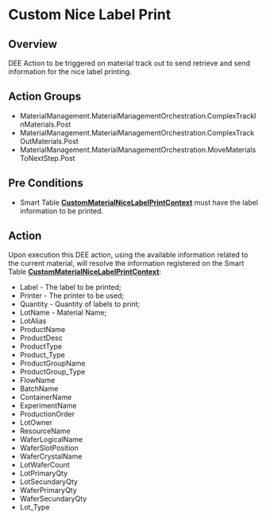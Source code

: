 # Custom Nice Label Print

## Overview

DEE Action to be triggered on material track out to send retrieve and send information for the nice label printing.

## Action Groups

* MaterialManagement.MaterialManagementOrchestration.ComplexTrackInMaterials.Post
* MaterialManagement.MaterialManagementOrchestration.ComplexTrackOutMaterials.Post
* MaterialManagement.MaterialManagementOrchestration.MoveMaterialsToNextStep.Post

## Pre Conditions

* Smart Table **[CustomMaterialNiceLabelPrintContext](/cmf.custom.help/techspec>artifacts>smarttables>CustomMaterialNiceLabelPrintContext)** must have the label information to be printed.

## Action

Upon execution this DEE action, using the available information related to the current material, will resolve the information registered on the Smart Table **[CustomMaterialNiceLabelPrintContext](/cmf.custom.help/techspec>artifacts>smarttables>CustomMaterialNiceLabelPrintContext)**:
* Label - The label to be printed;
* Printer - The printer to be used;
* Quantity - Quantity of labels to print;
* LotName - Material Name;
* LotAlias
* ProductName
* ProductDesc
* ProductType
* Product_Type
* ProductGroupName
* ProductGroup_Type
* FlowName
* BatchName
* ContainerName
* ExperimentName
* ProductionOrder
* LotOwner                                        
* ResourceName
* WaferLogicalName
* WaferSlotPosition
* WaferCrystalName
* LotWaferCount
* LotPrimaryQty
* LotSecundaryQty
* WaferPrimaryQty
* WaferSecundaryQty
* Lot_Type
